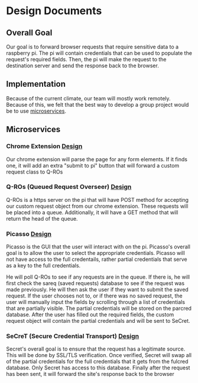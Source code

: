 # Design Documents

## Overall Goal
Our goal is to forward browser requests that require sensitive data to a raspberry pi. The pi will contain credentials that can be used to populate the request's required fields. Then, the pi will make the request to the destination server and send the response back to the browser.

## Implementation
Because of the current climate, our team will mostly work remotely. Because of this, we felt that the best way to develop a group project would be to use [microservices](https://youtu.be/y8OnoxKotPQ).
## Microservices
### Chrome Extension [Design](https://docs.google.com/document/d/1Q587ps_vSrxBJO9yf6Wu1M1djfajAU3gDQRm8geztyY/edit?usp=sharing)
Our chrome extension will parse the page for any form elements. If it finds one, it will add an extra "submit to pi" button that will forward a custom request class to Q-ROs

### Q-ROs (Queued Request Overseer) [Design](https://docs.google.com/document/d/19DOHn-kxQCHsZ6j-u2Ykwr2dHSKq6gtWihOWBx5ISWU/edit?usp=sharing)
Q-ROs is a https server on the pi that will have POST method for accepting our custom request object from our chrome extension. These requests will be placed into a queue. Additionally, it will have a GET method that will return the head of the queue. 

### Picasso [Design](https://docs.google.com/document/d/1EFiQuFMGCKoSuqcNS2dWLJ9pPypdUNWfOIfw0M2BpQ0/edit?usp=sharing)
Picasso is the GUI that the user will interact with on the pi. Picasso's overall goal is to allow the user to select the appropriate credentials. Picasso will not have access to the full credentails, rather partial credentials that serve as a key to the full credentials. 

He will poll Q-ROs to see if any requests are in the queue. If there is, he will first check the sareq (saved requests) database to see if the request was made previously. He will then ask the user if they want to submit the saved request. If the user chooses not to, or if there was no saved request, the user will manually input the fields by scrolling through a list of credentials that are partially visible. The partial credentials will be stored on the parcred database. After the user has filled out the required fields, the custom request object will contain the partial credentials and will be sent to SeCret.

### SeCreT (Secure Credential Transport) [Design](https://docs.google.com/document/d/1CBh3EtYRP9pQcqUtRFken9FF3jxMfvshMlcplv2MuNk/edit?usp=sharing)
Secret's overall goal is to ensure that the request has a legitimate source. This will be done by SSL/TLS verification. Once verified, Secret will swap all of the partial credentials for the full credentials that it gets from the fulcred database. Only Secret has access to this database. Finally after the request has been sent, it will forward the site's response back to the browser

###
